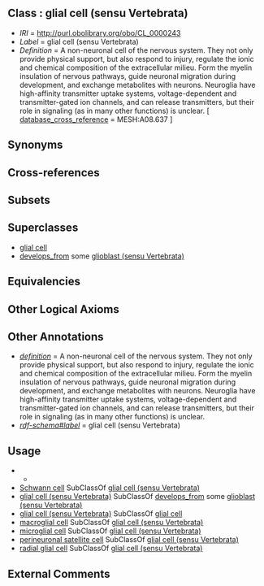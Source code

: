 
## Class : glial cell (sensu Vertebrata)

 * *IRI* = http://purl.obolibrary.org/obo/CL_0000243
 * *Label* = glial cell (sensu Vertebrata)
 * *Definition* = A non-neuronal cell of the nervous system. They not only provide physical support, but also respond to injury, regulate the ionic and chemical composition of the extracellular milieu. Form the myelin insulation of nervous pathways, guide neuronal migration during development, and exchange metabolites with neurons. Neuroglia have high-affinity transmitter uptake systems, voltage-dependent and transmitter-gated ion channels, and can release transmitters, but their role in signaling (as in many other functions) is unclear. [ [database_cross_reference](../../ef/oboInOwl#hasDbXref.md) = MESH:A08.637 ]

## Synonyms


## Cross-references


## Subsets


## Superclasses

 * [glial cell](../../CL/25/CL_0000125.md)
 * [develops_from](../../RO/02/RO_0002202.md) some [glioblast (sensu Vertebrata)](../../CL/39/CL_0000339.md)

## Equivalencies


## Other Logical Axioms


## Other Annotations

 * *[definition](../../IAO/15/IAO_0000115.md)* = A non-neuronal cell of the nervous system. They not only provide physical support, but also respond to injury, regulate the ionic and chemical composition of the extracellular milieu. Form the myelin insulation of nervous pathways, guide neuronal migration during development, and exchange metabolites with neurons. Neuroglia have high-affinity transmitter uptake systems, voltage-dependent and transmitter-gated ion channels, and can release transmitters, but their role in signaling (as in many other functions) is unclear.
 * *[rdf-schema#label](../../el/rdf-schema#label.md)* = glial cell (sensu Vertebrata)

## Usage

 * -
 * [Schwann cell](../../CL/73/CL_0002573.md) SubClassOf [glial cell (sensu Vertebrata)](../../CL/43/CL_0000243.md)
 * [glial cell (sensu Vertebrata)](../../CL/43/CL_0000243.md) SubClassOf [develops_from](../../RO/02/RO_0002202.md) some [glioblast (sensu Vertebrata)](../../CL/39/CL_0000339.md)
 * [glial cell (sensu Vertebrata)](../../CL/43/CL_0000243.md) SubClassOf [glial cell](../../CL/25/CL_0000125.md)
 * [macroglial cell](../../CL/26/CL_0000126.md) SubClassOf [glial cell (sensu Vertebrata)](../../CL/43/CL_0000243.md)
 * [microglial cell](../../CL/29/CL_0000129.md) SubClassOf [glial cell (sensu Vertebrata)](../../CL/43/CL_0000243.md)
 * [perineuronal satellite cell](../../CL/16/CL_0000516.md) SubClassOf [glial cell (sensu Vertebrata)](../../CL/43/CL_0000243.md)
 * [radial glial cell](../../CL/81/CL_0000681.md) SubClassOf [glial cell (sensu Vertebrata)](../../CL/43/CL_0000243.md)

## External Comments

